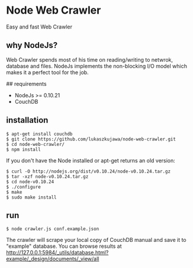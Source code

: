 Node Web Crawler
================
Easy and fast Web Crawler

## why NodeJs?

Web Crawler spends most of his time on reading/writing to netwrok, database and files. NodeJs implements the non-blocking I/O model which makes it a perfect tool for the job. 

## requirements

- NodeJs >= 0.10.21
- CouchDB

## installation

```
$ apt-get install couchdb
$ git clone https://github.com/lukaszkujawa/node-web-crawler.git
$ cd node-web-crawler/
$ npm install
```

If you don't have the Node installed or apt-get returns an old version:
```
$ curl -O http://nodejs.org/dist/v0.10.24/node-v0.10.24.tar.gz
$ tar -xzf node-v0.10.24.tar.gz
$ cd node-v0.10.24
$ ./configure
$ make
$ sudo make install
```

## run
```
$ node crawler.js conf.example.json 
```


The crawler will scrape your local copy of CouchDB manual and save it to "example" database. You can browse results at http://127.0.0.1:5984/_utils/database.html?example/_design/documents/_view/all


